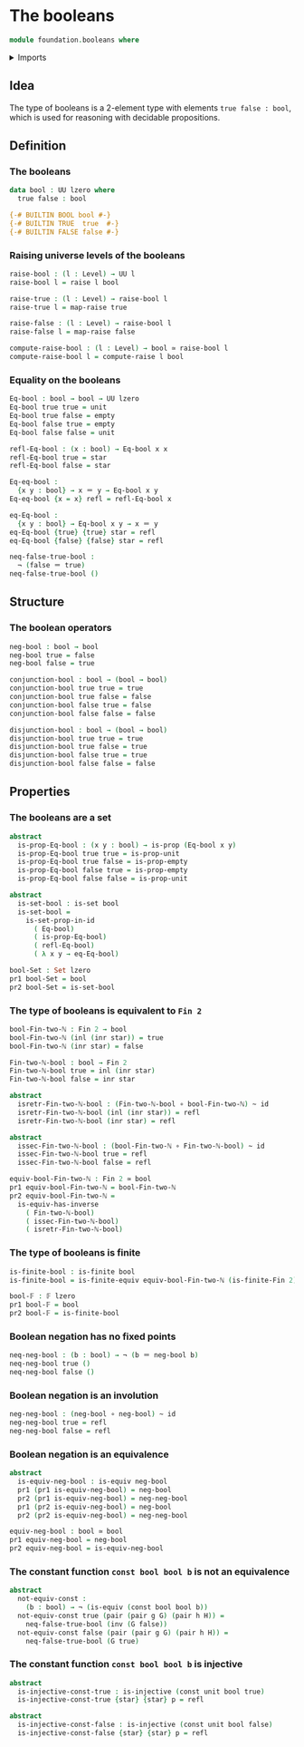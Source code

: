 # The booleans

```agda
module foundation.booleans where
```

<details><summary>Imports</summary>

```agda
open import foundation.coproduct-types
open import foundation.injective-maps
open import foundation.raising-universe-levels
open import foundation.unit-type

open import foundation-core.constant-maps
open import foundation-core.dependent-pair-types
open import foundation-core.empty-types
open import foundation-core.equivalences
open import foundation-core.functions
open import foundation-core.homotopies
open import foundation-core.identity-types
open import foundation-core.negation
open import foundation-core.propositions
open import foundation-core.sets
open import foundation-core.universe-levels

open import univalent-combinatorics.finite-types
open import univalent-combinatorics.standard-finite-types
```

</details>

## Idea

The type of booleans is a 2-element type with elements `true false : bool`,
which is used for reasoning with decidable propositions.

## Definition

### The booleans

```agda
data bool : UU lzero where
  true false : bool

{-# BUILTIN BOOL bool #-}
{-# BUILTIN TRUE  true  #-}
{-# BUILTIN FALSE false #-}
```

### Raising universe levels of the booleans

```agda
raise-bool : (l : Level) → UU l
raise-bool l = raise l bool

raise-true : (l : Level) → raise-bool l
raise-true l = map-raise true

raise-false : (l : Level) → raise-bool l
raise-false l = map-raise false

compute-raise-bool : (l : Level) → bool ≃ raise-bool l
compute-raise-bool l = compute-raise l bool
```

### Equality on the booleans

```agda
Eq-bool : bool → bool → UU lzero
Eq-bool true true = unit
Eq-bool true false = empty
Eq-bool false true = empty
Eq-bool false false = unit

refl-Eq-bool : (x : bool) → Eq-bool x x
refl-Eq-bool true = star
refl-Eq-bool false = star

Eq-eq-bool :
  {x y : bool} → x ＝ y → Eq-bool x y
Eq-eq-bool {x = x} refl = refl-Eq-bool x

eq-Eq-bool :
  {x y : bool} → Eq-bool x y → x ＝ y
eq-Eq-bool {true} {true} star = refl
eq-Eq-bool {false} {false} star = refl

neq-false-true-bool :
  ¬ (false ＝ true)
neq-false-true-bool ()
```

## Structure

### The boolean operators

```agda
neg-bool : bool → bool
neg-bool true = false
neg-bool false = true

conjunction-bool : bool → (bool → bool)
conjunction-bool true true = true
conjunction-bool true false = false
conjunction-bool false true = false
conjunction-bool false false = false

disjunction-bool : bool → (bool → bool)
disjunction-bool true true = true
disjunction-bool true false = true
disjunction-bool false true = true
disjunction-bool false false = false
```

## Properties

### The booleans are a set

```agda
abstract
  is-prop-Eq-bool : (x y : bool) → is-prop (Eq-bool x y)
  is-prop-Eq-bool true true = is-prop-unit
  is-prop-Eq-bool true false = is-prop-empty
  is-prop-Eq-bool false true = is-prop-empty
  is-prop-Eq-bool false false = is-prop-unit

abstract
  is-set-bool : is-set bool
  is-set-bool =
    is-set-prop-in-id
      ( Eq-bool)
      ( is-prop-Eq-bool)
      ( refl-Eq-bool)
      ( λ x y → eq-Eq-bool)

bool-Set : Set lzero
pr1 bool-Set = bool
pr2 bool-Set = is-set-bool
```

### The type of booleans is equivalent to `Fin 2`

```agda
bool-Fin-two-ℕ : Fin 2 → bool
bool-Fin-two-ℕ (inl (inr star)) = true
bool-Fin-two-ℕ (inr star) = false

Fin-two-ℕ-bool : bool → Fin 2
Fin-two-ℕ-bool true = inl (inr star)
Fin-two-ℕ-bool false = inr star

abstract
  isretr-Fin-two-ℕ-bool : (Fin-two-ℕ-bool ∘ bool-Fin-two-ℕ) ~ id
  isretr-Fin-two-ℕ-bool (inl (inr star)) = refl
  isretr-Fin-two-ℕ-bool (inr star) = refl

abstract
  issec-Fin-two-ℕ-bool : (bool-Fin-two-ℕ ∘ Fin-two-ℕ-bool) ~ id
  issec-Fin-two-ℕ-bool true = refl
  issec-Fin-two-ℕ-bool false = refl

equiv-bool-Fin-two-ℕ : Fin 2 ≃ bool
pr1 equiv-bool-Fin-two-ℕ = bool-Fin-two-ℕ
pr2 equiv-bool-Fin-two-ℕ =
  is-equiv-has-inverse
    ( Fin-two-ℕ-bool)
    ( issec-Fin-two-ℕ-bool)
    ( isretr-Fin-two-ℕ-bool)
```

### The type of booleans is finite

```agda
is-finite-bool : is-finite bool
is-finite-bool = is-finite-equiv equiv-bool-Fin-two-ℕ (is-finite-Fin 2)

bool-𝔽 : 𝔽 lzero
pr1 bool-𝔽 = bool
pr2 bool-𝔽 = is-finite-bool
```

### Boolean negation has no fixed points

```agda
neq-neg-bool : (b : bool) → ¬ (b ＝ neg-bool b)
neq-neg-bool true ()
neq-neg-bool false ()
```

### Boolean negation is an involution

```agda
neg-neg-bool : (neg-bool ∘ neg-bool) ~ id
neg-neg-bool true = refl
neg-neg-bool false = refl
```

### Boolean negation is an equivalence

```agda
abstract
  is-equiv-neg-bool : is-equiv neg-bool
  pr1 (pr1 is-equiv-neg-bool) = neg-bool
  pr2 (pr1 is-equiv-neg-bool) = neg-neg-bool
  pr1 (pr2 is-equiv-neg-bool) = neg-bool
  pr2 (pr2 is-equiv-neg-bool) = neg-neg-bool

equiv-neg-bool : bool ≃ bool
pr1 equiv-neg-bool = neg-bool
pr2 equiv-neg-bool = is-equiv-neg-bool
```

### The constant function `const bool bool b` is not an equivalence

```agda
abstract
  not-equiv-const :
    (b : bool) → ¬ (is-equiv (const bool bool b))
  not-equiv-const true (pair (pair g G) (pair h H)) =
    neq-false-true-bool (inv (G false))
  not-equiv-const false (pair (pair g G) (pair h H)) =
    neq-false-true-bool (G true)
```

### The constant function `const bool bool b` is injective

```agda
abstract
  is-injective-const-true : is-injective (const unit bool true)
  is-injective-const-true {star} {star} p = refl

abstract
  is-injective-const-false : is-injective (const unit bool false)
  is-injective-const-false {star} {star} p = refl
```
